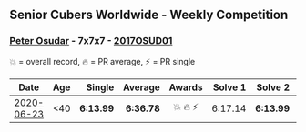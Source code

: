 ## Senior Cubers Worldwide - Weekly Competition
### [Peter Osudar](../peter_osudar.md) - 7x7x7 - [2017OSUD01](https://www.worldcubeassociation.org/persons/2017OSUD01?event=777)

💥 = overall record, 🔥 = PR average, ⚡ = PR single

| Date | Age | Single | Average | Awards | Solve 1 | Solve 2 | Solve 3 | Video |
| :--: | :--: | --: | --: | :--: | --: | --: | --: | :-- |
| [2020-06-23](../../results/777/2020-06-23.md) | <40 | **6:13.99** | **6:36.78** | 💥 🔥 ⚡ | 6:17.14 | **6:13.99** | 7:19.22 | [Link](https://www.facebook.com/events/268636114456043/permalink/276983293621325/) |


<!-- Global site tag (gtag.js) - Google Analytics -->
<script async src="https://www.googletagmanager.com/gtag/js?id=UA-86348435-3"></script>
<script>window.dataLayer = window.dataLayer || []; function gtag() {dataLayer.push(arguments);} gtag('js', new Date()); gtag('config', 'UA-86348435-3');</script>

